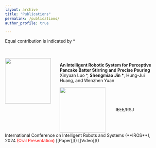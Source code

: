 ```yaml
---
layout: archive
title: "Publications"
permalink: /publications/
author_profile: true

---
```

Equal contribution is indicated by *

<br/><br/>
<img align="left" style="width:150px; height:auto; margin-right:30px" src="/images/perception.gif">

**An Intelligent Robotic System for Perceptive Pancake Batter Stirring and Precise Pouring**  
Xinyuan Luo *, __Shengmiao Jin *__, Hung-Jui Huang, and Wenzhen Yuan 

<img align="center" style="width:150px; height:auto; margin-right:30px" src="/images/pouring.gif">
IEEE/RSJ International Conference on Intelligent Robots and Systems (**IROS**), 2024 <span style="color:red">(Oral Presentation)</span>  
[[Paper]]() [[Video]]()  
<br/><br/>


